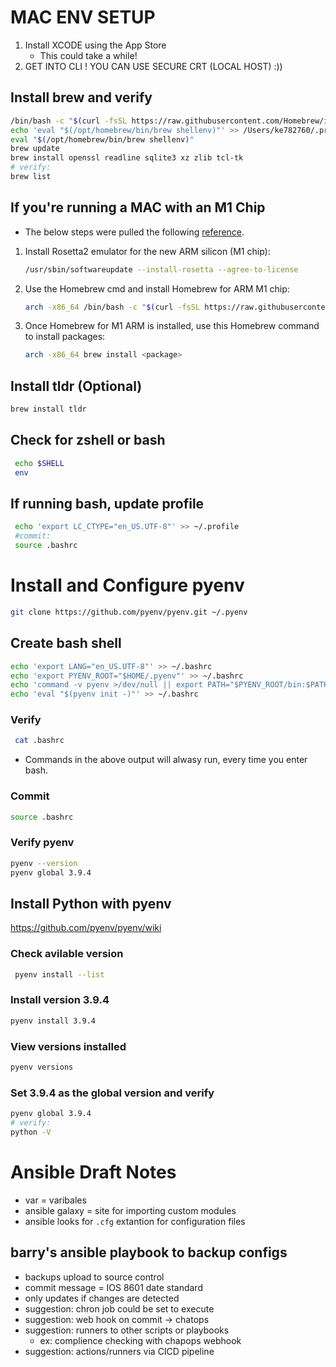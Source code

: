 
# MAC ENV SETUP

1. Install XCODE using the App Store
   - This could take a while!
2. GET INTO CLI ! YOU CAN USE SECURE CRT (LOCAL HOST)  :))

## Install brew and verify

```bash
/bin/bash -c "$(curl -fsSL https://raw.githubusercontent.com/Homebrew/install/HEAD/install.sh)"
echo 'eval "$(/opt/homebrew/bin/brew shellenv)"' >> /Users/ke782760/.profile
eval "$(/opt/homebrew/bin/brew shellenv)"
brew update
brew install openssl readline sqlite3 xz zlib tcl-tk
# verify:
brew list
```

## If you're running a MAC with an M1 Chip

- The below steps were pulled the following [reference](https://stackoverflow.com/questions/64963370/error-cannot-install-in-homebrew-on-arm-processor-in-intel-default-prefix-usr).

1. Install Rosetta2 emulator for the new ARM silicon (M1 chip):

    ```bash
    /usr/sbin/softwareupdate --install-rosetta --agree-to-license
    ```

2. Use the Homebrew cmd and install Homebrew for ARM M1 chip:  

    ```bash
    arch -x86_64 /bin/bash -c "$(curl -fsSL https://raw.githubusercontent.com/Homebrew/install/master/install.sh)"
    ```

3. Once Homebrew for M1 ARM is installed, use this Homebrew command to install packages:

    ```bash
    arch -x86_64 brew install <package>
    ```

## Install tldr (Optional)

```bash
brew install tldr
```

## Check for zshell or bash

```bash
 echo $SHELL
 env
```

## If running bash, update profile

```bash
 echo 'export LC_CTYPE="en_US.UTF-8"' >> ~/.profile
 #commit:
 source .bashrc
```

# Install and Configure pyenv

```bash
git clone https://github.com/pyenv/pyenv.git ~/.pyenv
```

## Create bash shell

```bash
echo 'export LANG="en_US.UTF-8"' >> ~/.bashrc
echo 'export PYENV_ROOT="$HOME/.pyenv"' >> ~/.bashrc
echo 'command -v pyenv >/dev/null || export PATH="$PYENV_ROOT/bin:$PATH"' >> ~/.bashrc
echo 'eval "$(pyenv init -)"' >> ~/.bashrc
```

### Verify

```bash
 cat .bashrc
```

- Commands in the above output will alwasy run, every time you enter bash.

### Commit

```bash
source .bashrc
```

### Verify pyenv

```bash
pyenv --version
pyenv global 3.9.4
```

## Install Python with pyenv

<https://github.com/pyenv/pyenv/wiki>

### Check avilable version

```bash
 pyenv install --list
 ```

### Install version 3.9.4

```bash
pyenv install 3.9.4
```

### View versions installed

```bash
pyenv versions
 ```

### Set 3.9.4 as the global version and verify

```bash
pyenv global 3.9.4
# verify:
python -V
```

# Ansible Draft Notes

- var = varibales
- ansible galaxy = site for importing custom modules
- ansible looks for `.cfg` extantion for configuration files

## barry's ansible playbook to backup configs

- backups upload to source control
- commit message = IOS 8601 date standard
- only updates if changes are detected
- suggestion: chron job could be set to execute
- suggestion: web hook on commit -> chatops
- suggestion: runners to other scripts or playbooks
  - ex: complience checking with chapops webhook
- suggestion: actions/runners via CICD pipeline
